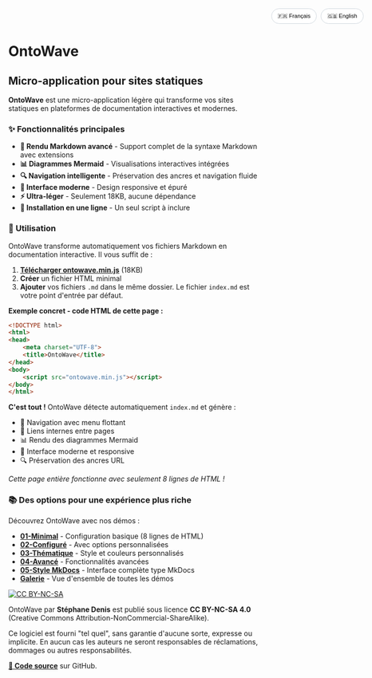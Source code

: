 # OntoWave

<div class="lang-toggle">
    <button onclick="toggleLang('fr')" id="btn-fr">🇫🇷 Français</button>
    <button onclick="toggleLang('en')" id="btn-en">🇬🇧 English</button>
</div>

<style>
.lang-toggle {
    position: fixed;
    top: 20px;
    right: 20px;
    z-index: 999;
    display: flex;
    gap: 8px;
}

.lang-toggle button {
    padding: 8px 12px;
    border: 1px solid #d0d7de;
    border-radius: 20px;
    background: rgba(255, 255, 255, 0.95);
    backdrop-filter: blur(10px);
    cursor: pointer;
    font-size: 0.8em;
    transition: all 0.2s ease;
}

.lang-toggle button:hover {
    background: #f8f9fa;
    transform: translateY(-1px);
}

.lang-toggle button.active {
    background: #0969da;
    color: white;
    border-color: #0969da;
}

.lang-content {
    transition: opacity 0.3s ease;
}
</style>

<script>
// Initialisation immédiate (avant DOMContentLoaded)
(function() {
    // Récupérer la langue sauvegardée ou détecter automatiquement  
    const savedLang = localStorage.getItem('ontowave-lang');
    const userLang = navigator.language || navigator.userLanguage;
    const lang = savedLang || (userLang.startsWith('fr') ? 'fr' : 'en');
    
    // Fonction pour appliquer la langue initiale
    function applyInitialLanguage() {
        // Masquer tous les contenus
        document.querySelectorAll('.lang-content').forEach(el => {
            el.style.display = 'none';
        });
        
        // Afficher le contenu de la langue sélectionnée
        const targetContent = document.getElementById('lang-' + lang);
        if (targetContent) {
            targetContent.style.display = 'block';
        }
        
        // Mettre à jour les boutons
        document.querySelectorAll('.lang-toggle button').forEach(btn => {
            btn.classList.remove('active');
        });
        const targetButton = document.getElementById('btn-' + lang);
        if (targetButton) {
            targetButton.classList.add('active');
        }
    }
    
    // Appliquer immédiatement si le DOM est prêt, sinon attendre
    if (document.readyState === 'loading') {
        document.addEventListener('DOMContentLoaded', applyInitialLanguage);
    } else {
        applyInitialLanguage();
    }
    
    // Exposer la fonction toggle globalement
    window.toggleLang = function(lang) {
        // Masquer tous les contenus
        document.querySelectorAll('.lang-content').forEach(el => {
            el.style.display = 'none';
        });
        
        // Afficher le contenu de la langue sélectionnée
        const targetContent = document.getElementById('lang-' + lang);
        if (targetContent) {
            targetContent.style.display = 'block';
            
            // Re-déclencher Prism pour les nouveaux blocs visibles
            if (window.OntoWave && window.OntoWave.instance) {
                setTimeout(() => {
                    window.OntoWave.instance.processPrism(targetContent);
                }, 100);
            }
        }
        
        // Mettre à jour les boutons
        document.querySelectorAll('.lang-toggle button').forEach(btn => {
            btn.classList.remove('active');
        });
        const targetButton = document.getElementById('btn-' + lang);
        if (targetButton) {
            targetButton.classList.add('active');
        }
        
        // Sauvegarder la préférence
        localStorage.setItem('ontowave-lang', lang);
    };
})();
</script>

<div id="lang-fr" class="lang-content">

## Micro-application pour sites statiques

**OntoWave** est une micro-application légère qui transforme vos sites statiques en plateformes de documentation interactives et modernes.

### ✨ Fonctionnalités principales

- **📝 Rendu Markdown avancé** - Support complet de la syntaxe Markdown avec extensions
- **📊 Diagrammes Mermaid** - Visualisations interactives intégrées
- **🔍 Navigation intelligente** - Préservation des ancres et navigation fluide
- **🎨 Interface moderne** - Design responsive et épuré
- **⚡ Ultra-léger** - Seulement 18KB, aucune dépendance
- **🚀 Installation en une ligne** - Un seul script à inclure

### 🎯 Utilisation

OntoWave transforme automatiquement vos fichiers Markdown en documentation interactive. Il vous suffit de :

1. **[Télécharger ontowave.min.js](ontowave.min.js)** (18KB)
2. **Créer** un fichier HTML minimal  
3. **Ajouter** vos fichiers `.md` dans le même dossier. Le fichier `index.md` est votre point d'entrée par défaut.

**Exemple concret - code HTML de cette page :**

```html
<!DOCTYPE html>
<html>
<head>
    <meta charset="UTF-8">
    <title>OntoWave</title>
</head>
<body>
    <script src="ontowave.min.js"></script>
</body>
</html>
```

**C'est tout !** OntoWave détecte automatiquement `index.md` et génère :
- 📝 Navigation avec menu flottant
- 🔗 Liens internes entre pages  
- 📊 Rendu des diagrammes Mermaid
- 🎨 Interface moderne et responsive
- 🔍 Préservation des ancres URL

*Cette page entière fonctionne avec seulement 8 lignes de HTML !*

### 📚 Des options pour une expérience plus riche

Découvrez OntoWave avec nos démos :

- [**01-Minimal**](01-minimal.html) - Configuration basique (8 lignes de HTML)
- [**02-Configuré**](02-basic-config.html) - Avec options personnalisées
- [**03-Thématique**](03-dark-theme.html) - Style et couleurs personnalisés
- [**04-Avancé**](04-advanced-config.html) - Fonctionnalités avancées
- [**05-Style MkDocs**](05-mkdocs-style.html) - Interface complète type MkDocs
- [**Galerie**](gallery.html) - Vue d'ensemble de toutes les démos

[![CC BY-NC-SA](https://licensebuttons.net/l/by-nc-sa/4.0/88x31.png)](https://creativecommons.org/licenses/by-nc-sa/4.0/)

OntoWave par **Stéphane Denis** est publié sous licence **CC BY-NC-SA 4.0** (Creative Commons Attribution-NonCommercial-ShareAlike).

Ce logiciel est fourni "tel quel", sans garantie d'aucune sorte, expresse ou implicite. En aucun cas les auteurs ne seront responsables de réclamations, dommages ou autres responsabilités.

**[📁 Code source](https://github.com/stephanedenis/OntoWave)** sur GitHub.

</div>

<div id="lang-en" class="lang-content" style="display: none;">

## Micro-application for static sites

**OntoWave** is a lightweight micro-application that transforms your static sites into interactive and modern documentation platforms.

### ✨ Key Features

- **📝 Advanced Markdown rendering** - Full Markdown syntax support with extensions
- **📊 Mermaid diagrams** - Integrated interactive visualizations
- **🔍 Smart navigation** - Anchor preservation and smooth navigation
- **🎨 Modern interface** - Responsive and clean design
- **⚡ Ultra-lightweight** - Only 18KB, zero dependencies
- **🚀 One-line installation** - Single script include

### 🎯 Usage

OntoWave automatically transforms your Markdown files into interactive documentation. Just:

1. **Download** the `ontowave.min.js` file (18KB)
2. **Create** a minimal HTML file  
3. **Add** your `.md` files in the same folder. The `index.md` file is your default entry point.

**Real example - HTML code of this page:**

```html
<!DOCTYPE html>
<html>
<head>
    <meta charset="UTF-8">
    <title>OntoWave</title>
</head>
<body>
    <script src="ontowave.min.js"></script>
</body>
</html>
```

**That's it!** OntoWave automatically detects `index.md` and generates:
- 📝 Navigation with floating menu
- 🔗 Internal links between pages
- 📊 Mermaid diagrams rendering
- 🎨 Modern responsive interface
- 🔍 URL anchor preservation

*This entire page works with only 8 lines of HTML!*

### 📚 Progressive Examples

Discover OntoWave with our demos:

- [**01-Minimal**](01-minimal.html) - Basic setup (8 lines of HTML)
- [**02-Configured**](02-basic-config.html) - With custom options
- [**03-Themed**](03-dark-theme.html) - Custom styles and colors
- [**04-Advanced**](04-advanced-config.html) - Advanced features
- [**05-MkDocs Style**](05-mkdocs-style.html) - Complete MkDocs-like interface
- [**Gallery**](gallery.html) - Overview of all demos

### 📦 Download

OntoWave is available for static sites:

- **[📥 Download ontowave.min.js](ontowave.min.js)** (18KB) - Single file to include
- **[📁 Download complete dist folder](dist.tar.gz)** (10KB) - JS and minified versions

*For static sites, just download `ontowave.min.js` and include it in your HTML.*

### 📝 License

[![CC BY-NC-SA](https://licensebuttons.net/l/by-nc-sa/4.0/88x31.png)](https://creativecommons.org/licenses/by-nc-sa/4.0/)

OntoWave is released under **CC BY-NC-SA 4.0** (Creative Commons Attribution-NonCommercial-ShareAlike) license.

**MIT Disclaimer:** This software is provided "as is", without warranty of any kind, express or implied. In no event shall the authors be liable for any claim, damages or other liability.

**[📁 Source code](https://github.com/stephanedenis/OntoWave)** on GitHub.

</div>
